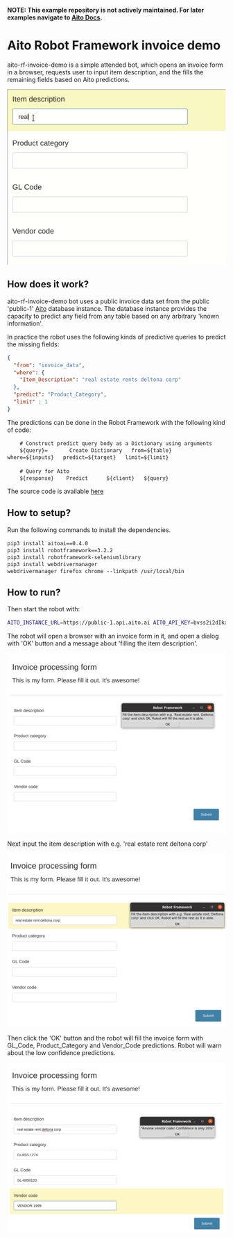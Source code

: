 **NOTE: This example repository is not actively maintained. For later examples navigate to [Aito Docs](https://aito.ai/docs/).**

# Aito Robot Framework invoice demo

aito-rf-invoice-demo is a simple attended bot, which opens an invoice form in a browser, requests user to input item description, and the fills the remaining fields based on Aito predictions.

![Item description filled](resources/invoice-form.gif?raw=true "Robot framework bot fill missing fields, once you input the 'Item Description' field")

## How does it work?

aito-rf-invoice-demo bot uses a public invoice data set from the public 'public-1' [Aito](https://aito.ai) database instance. The database instance provides the capacity to predict any field from any table based on any arbitrary 'known information'.

In practice the robot uses the following kinds of predictive queries to predict the missing fields:

```json
{
  "from": "invoice_data",
  "where": {
    "Item_Description": "real estate rents deltona corp"
  },
  "predict": "Product_Category",
  "limit" : 1
}
```

The predictions can be done in the Robot Framework with the following kind of code:

```
    # Construct predict query body as a Dictionary using arguments
    ${query}=       Create Dictionary   from=${table}   where=${inputs}   predict=${target}   limit=${limit}

    # Query for Aito
    ${response}    Predict      ${client}   ${query}
```

The source code is available [here](aito-invoice-demo.robot)

## How to setup?

Run the following commands to install the dependencies.

```
pip3 install aitoai==0.4.0
pip3 install robotframework==3.2.2
pip3 install robotframework-seleniumlibrary
pip3 install webdrivermanager
webdrivermanager firefox chrome --linkpath /usr/local/bin
```

## How to run?

Then start the robot with:

```bash
AITO_INSTANCE_URL=https://public-1.api.aito.ai AITO_API_KEY=bvss2i2dIkaWUfBCdzEO89LpxUkwO3A24hYg8MBq robot aito-invoice-demo.robot
```

The robot will open a browser with an invoice form in it, and open
a dialog with 'OK' button and a message about 'filling the item description'.

![Empty invoice form](resources/invoice-form-1.png?raw=true "Empty invoice form")

Next input the item description with e.g. 'real estate rent deltona corp'

![Item description filled](resources/invoice-form-2.png?raw=true "Invoice form with the item description filled")

Then click the 'OK' button and the robot will fill the invoice form with GL_Code, Product_Category and Vendor_Code predictions. Robot will warn about the low confidence predictions.

![Missing fields filled](resources/invoice-form-3.png?raw=true "Invoice form with the predictions filled")


